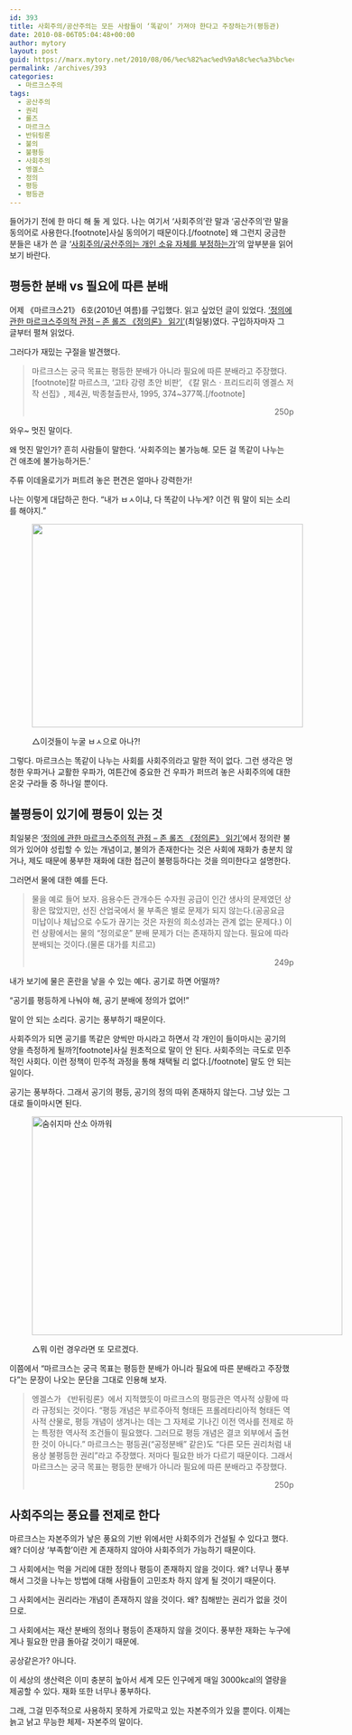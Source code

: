 ```yaml
---
id: 393
title: 사회주의/공산주의는 모든 사람들이 ‘똑같이’ 가져야 한다고 주장하는가(평등관)
date: 2010-08-06T05:04:48+00:00
author: mytory
layout: post
guid: https://marx.mytory.net/2010/08/06/%ec%82%ac%ed%9a%8c%ec%a3%bc%ec%9d%98%ea%b3%b5%ec%82%b0%ec%a3%bc%ec%9d%98%eb%8a%94-%eb%aa%a8%eb%93%a0-%ec%82%ac%eb%9e%8c%eb%93%a4%ec%9d%b4-%eb%98%91%ea%b0%99%ec%9d%b4-%ea%b0%80/
permalink: /archives/393
categories:
  - 마르크스주의
tags:
  - 공산주의
  - 권리
  - 롤즈
  - 마르크스
  - 반뒤링론
  - 불의
  - 불평등
  - 사회주의
  - 엥겔스
  - 정의
  - 평등
  - 평등관
---
```

들어가기 전에 한 마디 해 둘 게 있다. 나는 여기서 ‘사회주의’란 말과 ‘공산주의’란 말을 동의어로 사용한다.[footnote]사실 동의어기 때문이다.[/footnote] 왜 그런지 궁금한 분들은 내가 쓴 글 ‘<a href="http://spar2003.tistory.com/98" target="_blank" title="[http://spar2003.tistory.com/98]로 이동합니다.">사회주의/공산주의는 개인 소유 자체를 부정하는가</a>’의 앞부분을 읽어 보기 바란다.

## 평등한 분배 vs 필요에 따른 분배

어제 《마르크스21》 6호(2010년 여름)를 구입했다. 읽고 싶었던 글이 있었다. <a href="http://marx21.or.kr/article/pageView.marx?articleNo=82&pageNo=1" target="_blank" title="[http://marx21.or.kr/article/pageView.marx?articleNo=82&pageNo=1]로 이동합니다.">‘정의에 관한 마르크스주의적 관점 &#8211; 존 롤즈 《정의론》 읽기’</a>(최일붕)였다. 구입하자마자 그 글부터 펼쳐 읽었다.

그러다가 재밌는 구절을 발견했다.&nbsp; 

> 마르크스는 궁극 목표는 평등한 분배가 아니라 필요에 따른 분배라고 주장했다.[footnote]칼 마르스크, ‘고타 강령 초안 비판’, 《칼 맑스ㆍ프리드리히 엥겔스 저작 선집》, 제4권, 박종철출판사, 1995, 374~377쪽.[/footnote]
> 
> <p style="text-align: right; ">
>   250p
> </p>

와우~ 멋진 말이다.

왜 멋진 말인가? 흔히 사람들이 말한다. ‘사회주의는 불가능해. 모든 걸 똑같이 나누는 건 애초에 불가능하거든.’

주류 이데올로기가 퍼트려 놓은 편견은 얼마나 강력한가!

나는 이렇게 대답하곤 한다. “내가 ㅂㅅ이냐, 다 똑같이 나누게? 이건 뭐 말이 되는 소리를 해야지.”<figure style="width: 480px" class="wp-caption aligncenter">

<img src="https://marx.mytory.net/wp-content/uploads/1/cfile22.uf.172BBE054C5B96C16ACA65.gif" width="480" height="360" alt="" filename="cfile22.uf.172BBE054C5B96C16ACA65.gif" filemime="" /><figcaption class="wp-caption-text">△이것들이 누굴 ㅂㅅ으로 아나?!</figcaption></figure> 

그렇다. 마르크스는 똑같이 나누는 사회를 사회주의라고 말한 적이 없다. 그런 생각은 멍청한 우파거나 교활한 우파가, 여튼간에 중요한 건 우파가 퍼뜨려 놓은 사회주의에 대한 온갖 구라들 중 하나일 뿐이다.

## 불평등이 있기에 평등이 있는 것

최일붕은&nbsp;<a href="http://marx21.or.kr/article/pageView.marx?articleNo=82&pageNo=1" target="_blank" title="[http://marx21.or.kr/article/pageView.marx?articleNo=82&pageNo=1]로 이동합니다.">‘정의에 관한 마르크스주의적 관점 &#8211; 존 롤즈 《정의론》 읽기’</a>에서 정의란 불의가 있어야 성립할 수 있는 개념이고, 불의가 존재한다는 것은 사회에 재화가 충분치 않거나, 제도 때문에 풍부한 재화에 대한 접근이 불평등하다는 것을 의미한다고 설명한다.

그러면서 물에 대한 예를 든다. 

> 물을 예로 들어 보자. 음용수든 관개수든 수자원 공급이 인간 생사의 문제였던 상황은 많았지만, 선진 산업국에서 물 부족은 별로 문제가 되지 않는다.(공공요금 미납이나 체납으로 수도가 끊기는 것은 자원의 희소성과는 관계 없는 문제다.) 이런 상황에서는 물의 “정의로운” 분배 문제가 더는 존재하지 않는다. 필요에 따라 분배되는 것이다.(물론 대가를 치르고)
> 
> <p style="text-align: right; ">
>   249p
> </p>

내가 보기에 물은 혼란을 낳을 수 있는 예다. 공기로 하면 어떨까?

“공기를 평등하게 나눠야 해, 공기 분배에 정의가 없어!”

말이 안 되는 소리다. 공기는 풍부하기 때문이다.

사회주의가 되면 공기를 똑같은 양씩만 마시라고 하면서 각 개인이 들이마시는 공기의 양을 측정하게 될까?[footnote]사실 원초적으로 말이 안 된다. 사회주의는 극도로 민주적인 사회다. 이런 정책이 민주적 과정을 통해 채택될 리 없다.[/footnote]&nbsp;말도 안 되는 일이다.

공기는 풍부하다. 그래서 공기의 평등, 공기의 정의 따위 존재하지 않는다. 그냥 있는 그대로 들이마시면 된다.<figure style="width: 550px" class="wp-caption aligncenter">

<img src="https://marx.mytory.net/wp-content/uploads/1/cfile4.uf.1179240B4C5B9723879AF4.jpg" width="550" height="387" alt="숨쉬지마 산소 아까워" filename="cfile4.uf.1179240B4C5B9723879AF4.jpg" filemime="" /><figcaption class="wp-caption-text">△뭐 이런 경우라면 또 모르겠다.</figcaption></figure> 

이쯤에서 “마르크스는 궁극 목표는 평등한 분배가 아니라 필요에 따른 분배라고 주장했다”는 문장이 나오는 문단을 그대로 인용해 보자.

> 엥겔스가 《반뒤링론》에서 지적했듯이 마르크스의 평등관은 역사적 상황에 따라 규정되는 것이다. “평등 개념은 부르주아적 형태든 프롤레타리아적 형태든 역사적 산물로, 평등 개념이 생겨나는 데는 그 자체로 기나긴 이전 역사를 전제로 하는 특정한 역사적 조건들이 필요했다. 그러므로 평등 개념은 결코 외부에서 출현한 것이 아니다.” 마르크스는 평등권(“공정분배” 같은)도 “다른 모든 권리처럼 내용상 불평등한 권리”라고 주장했다. 저마다 필요한 바가 다르기 때문이다. 그래서 마르크스는 궁극 목표는 평등한 분배가 아니라 필요에 따른 분배라고 주장했다.
> 
> <p style="text-align: right; ">
>   250p
> </p>

## 사회주의는 풍요를 전제로 한다

마르크스는 자본주의가 낳은 풍요의 기반 위에서만 사회주의가 건설될 수 있다고 했다. 왜? 더이상 ‘부족함’이란 게 존재하지 않아야 사회주의가 가능하기 때문이다. 

그 사회에서는 먹을 거리에 대한 정의나 평등이 존재하지 않을 것이다. 왜? 너무나 풍부해서 그것을 나누는 방법에 대해 사람들이 고민조차 하지 않게 될 것이기 때문이다.

그 사회에서는 권리라는 개념이 존재하지 않을 것이다. 왜? 침해받는 권리가 없을 것이므로.

그 사회에서는 재산 분배의 정의나 평등이 존재하지 않을 것이다. 풍부한 재화는 누구에게나 필요한 만큼 돌아갈 것이기 때문에.

공상같은가? 아니다.

이 세상의 생산력은 이미 충분히 높아서 세계 모든 인구에게 매일 3000kcal의 열량을 제공할 수 있다. 재화 또한 너무나 풍부하다.

그래, 그걸 민주적으로 사용하지 못하게 가로막고 있는 자본주의가 있을 뿐이다. 이제는 늙고 낡고 무능한 체제- 자본주의 말이다.